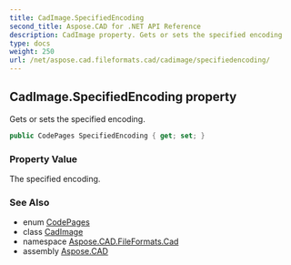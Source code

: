```yaml
---
title: CadImage.SpecifiedEncoding
second_title: Aspose.CAD for .NET API Reference
description: CadImage property. Gets or sets the specified encoding
type: docs
weight: 250
url: /net/aspose.cad.fileformats.cad/cadimage/specifiedencoding/
---
```

## CadImage.SpecifiedEncoding property

Gets or sets the specified encoding.

```csharp
public CodePages SpecifiedEncoding { get; set; }
```

### Property Value

The specified encoding.

### See Also

* enum [CodePages](../../../aspose.cad/codepages/)
* class [CadImage](../)
* namespace [Aspose.CAD.FileFormats.Cad](../../cadimage/)
* assembly [Aspose.CAD](../../../)


